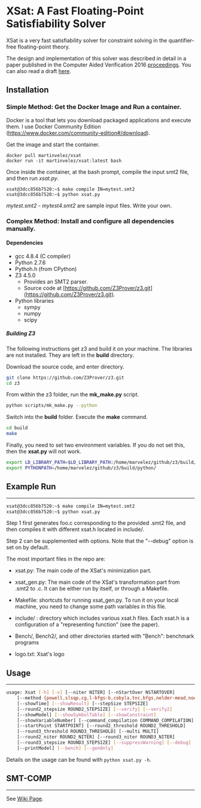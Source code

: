 # XSat: A Fast Floating-Point Satisfiability Solver

XSat is a very fast satisfiability solver for constraint solving in the
quantifier-free floating-point theory.  

The design and implementation of this solver was described in detail in a paper
published in the Computer Aided Verification 2016
[proceedings](http://i-cav.org/2016/accepted-papers/).  You can also read a
draft [here](http://zhoulaifu.com/wp-content/papercite-data/pdf/xsat.pdf).

## Installation

### Simple Method: Get the Docker Image and Run a container.

Docker is a tool that lets you download packaged applications and execute them.
I use Docker Community Edition
(https://www.docker.com/community-edition#/download). 

Get the image and start the container.

```
docker pull martinvelez/xsat
docker run -it martinvelez/xsat:latest bash
```

Once inside the container, at the bash prompt, compile the input smt2 file, and
then run *xsat.py*. 

```
xsat@3dcc856b7520:~$ make compile IN=mytest.smt2
xsat@3dcc856b7520:~$ python xsat.py
```

*mytest.smt2* - *mytest4.smt2* are sample input files.  Write your own.

### Complex Method: Install and configure all dependencies manually.

#### Dependencies

* gcc 4.8.4 (C compiler)
* Python 2.7.6
* Pythoh.h (from CPython)
* Z3 4.5.0
	* Provides an SMT2 parser.
	* Source code at [https://github.com/Z3Prover/z3.git](https://github.com/Z3Prover/z3.git).
* Python libraries
	* sympy
	* numpy
	* scipy

##### Building Z3

The following instructions get z3 and build it on your machine.  The libraries
are not installed.  They are left in the **build** directory.

Download the source code, and enter directory.
```bash
git clone https://github.com/Z3Prover/z3.git
cd z3
```

From within the z3 folder, run the **mk_make.py** script.
```bash
python scripts/mk_make.py --python
```

Switch into the **build** folder.  Execute the **make** command.
```bash
cd build
make
```

Finally, you need to set two environment variables.  If you do not set this,
then the **xsat.py** will not work.
```bash
export LD_LIBRARY_PATH=$LD_LIBRARY_PATH:/home/marvelez/github/z3/build/python
export PYTHONPATH=/home/marvelez/github/z3/build/python/
```


## Example Run
-----------------------

```bash
xsat@3dcc856b7520:~$ make compile IN=mytest.smt2
xsat@3dcc856b7520:~$ python xsat.py
```

Step 1 first generates foo.c corresponding to the provided .smt2 file,  and then compiles it with different xsat.h located in include/.

Step 2 can be supplemented with options. Note that the "--debug" option is set on by default.

The most important files in the repo are:

* xsat.py: The main code of the XSat's minimization part.  
* xsat_gen.py: The main code of the XSat's transformation part from .smt2 to
.c.  It can be either run by itself, or through a Makefile.
* Makefile: shortcuts for running xsat\_gen.py. To run it on your local
machine, you need to change some path variables in this file.   

* include/ : directory which includes various xsat.h files. Each xsat.h is a
configuration of a "representing function" (see the paper).
* Bench/, Bench2/, and other directories started with "Bench": benchmark programs
* logo.txt: Xsat's logo

## Usage
-----------------------

```bash
usage: Xsat [-h] [-v] [--niter NITER] [--nStartOver NSTARTOVER]
	[--method {powell,slsqp,cg,l-bfgs-b,cobyla,tnc,bfgs,nelder-mead,noop_min}]
	[--showTime] [--showResult] [--stepSize STEPSIZE]
	[--round2_stepsize ROUND2_STEPSIZE] [--verify] [--verify2]
	[--showModel] [--showSymbolTable] [--showConstraint]
	[--showVariableNumber] [--command_compilation COMMAND_COMPILATION]
	[--startPoint STARTPOINT] [--round2_threshold ROUND2_THRESHOLD]
	[--round3_threshold ROUND3_THRESHOLD] [--multi MULTI]
	[--round2_niter ROUND2_NITER] [--round3_niter ROUND3_NITER]
	[--round3_stepsize ROUND3_STEPSIZE] [--suppressWarning] [--debug]
	[--printModel] [--bench] [--genOnly]
```

Details on the usage can be found with `python xsat.py -h`.

## SMT-COMP
-----------------------

See [Wiki Page](https://bitbucket.org/zhoulaifu/xsat_implem/wiki/SMT-COMP).
